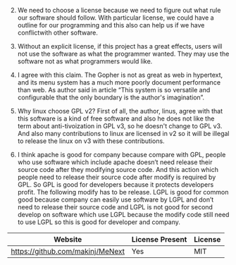 
2. We need to choose a license because we need to figure out what rule our software should follow. With particular license, we could have a outline for our programming and this also can help us if we have conflictwith other software.

3. Without an explicit license, if this project has a great effects, users will not use the software as what the programmer wanted. They may use the software not as what programmers would like.

4. I agree with this claim. The Gopher is not as great as web in hypertext, and its menu system has a much more poorly document performance than web. As author said in article “This system is so versatile and configurable that the only boundary is the author's imagination”.

5. Why linux choose GPL v2? First of all, the author, linus, agree with that this software is a kind of free software and also he does not like the term about anti-tivoization in GPL v3, so he doesn't change to GPL v3. And also many contributions to linux are licensed in v2 so it will be illegal to release the linux on v3 with these contributions.

7. I think apache is good for company because compare with GPL, people who use software which include apache doesn’t need release their source code after they modifying source code. And this action which people need to release their source code after modify is required by GPL. So GPL is good for developers because it protects developers profit. The following modify has to be release. LGPL is good for common good because company can easily use software by LGPL and don’t need to release their source code and LGPL is not good for second develop on software which use LGPL because the modify code still need to use LGPL so this is good for developer and company.


Website | License Present | License
---------|:----------|:-------
https://github.com/makinj/MeNext | Yes | MIT

